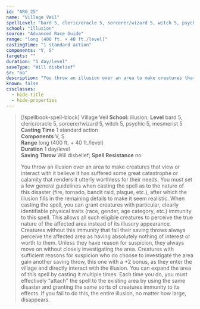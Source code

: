 ```yaml
---
id: "ARG_25"
name: "Village Veil"
spellLevel: "bard 5, cleric/oracle 5, sorcerer/wizard 5, witch 5, psychic 5, mesmerist 5"
school: "illusion"
source: "Advanced Race Guide"
range: "long (400 ft. + 40 ft./level)"
castingTime: "1 standard action"
components: "V, S"
targets: ""
duration: "1 day/level"
saveType: "Will disbelief"
sr: "no"
description: "You throw an illusion over an area to make creatures that view or interact with it believe it has suffered some great catastrophe or calamity that renders it utterly worthless for their needs. You must set a few general guidelines when casting the spell as to the nature of this disaster (fire, tornado, bandit raid, plague, etc.), after which the illusion fills in the remaining details to make it seem realistic. When casting the spell, you can grant creatures with particular, clearly identifiable physical traits (race, gender, age category, etc.) immunity to this spell. This allows all such eligible creatures to perceive the true nature of the affected area instead of its illusory appearance. Creatures without this immunity that fail their saving throws always perceive the affected area as having absolutely nothing of interest or worth to them. Unless they have reason for suspicion, they always move on without closely investigating the area. Creatures with sufficient reasons for suspicion who do choose to investigate the area gain another saving throw, this one with a +2 bonus, as they enter the village and directly interact with the illusion.  You can expand the area of this spell by casting it multiple times. Each time you do, you must effectively \"attach\" the spell to the existing area by using the same disaster and granting the same sorts of creatures immunity to its effects. If you fail to do this, the entire illusion, no matter how large, disappears."
known: false
cssclasses:
  - hide-title
  - hide-properties
---
```


> [!spellbook-spell-block] Village Veil
> **School:** illusion; **Level** bard 5, cleric/oracle 5, sorcerer/wizard 5, witch 5, psychic 5, mesmerist 5
> **Casting Time** 1 standard action  
> **Components** V, S  
> **Range** long (400 ft. + 40 ft./level)  
> **Duration** 1 day/level  
> **Saving Throw** Will disbelief; **Spell Resistance** no
> 
> You throw an illusion over an area to make creatures that view or interact with it believe it has suffered some great catastrophe or calamity that renders it utterly worthless for their needs. You must set a few general guidelines when casting the spell as to the nature of this disaster (fire, tornado, bandit raid, plague, etc.), after which the illusion fills in the remaining details to make it seem realistic. When casting the spell, you can grant creatures with particular, clearly identifiable physical traits (race, gender, age category, etc.) immunity to this spell. This allows all such eligible creatures to perceive the true nature of the affected area instead of its illusory appearance. Creatures without this immunity that fail their saving throws always perceive the affected area as having absolutely nothing of interest or worth to them. Unless they have reason for suspicion, they always move on without closely investigating the area. Creatures with sufficient reasons for suspicion who do choose to investigate the area gain another saving throw, this one with a +2 bonus, as they enter the village and directly interact with the illusion.  You can expand the area of this spell by casting it multiple times. Each time you do, you must effectively "attach" the spell to the existing area by using the same disaster and granting the same sorts of creatures immunity to its effects. If you fail to do this, the entire illusion, no matter how large, disappears.